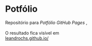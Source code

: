 # Potfólio
Repositório para _Potfólio GitHub Pages_ ,<br><br>
O resultado fica visível em <br> 
[leandrochs.github.io/](https://leandrochs.github.io/)
